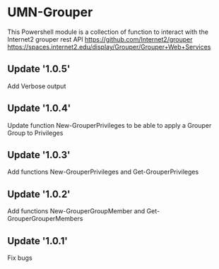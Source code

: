 # UMN-Grouper
This Powershell module is a collection of function to interact with the Internet2 grouper rest API 
https://github.com/Internet2/grouper
https://spaces.internet2.edu/display/Grouper/Grouper+Web+Services

## Update '1.0.5'
Add Verbose output

## Update '1.0.4'
Update function New-GrouperPrivileges to be able to apply a Grouper Group to Privileges

## Update '1.0.3'
Add functions New-GrouperPrivileges and Get-GrouperPrivileges

## Update '1.0.2'
Add functions New-GrouperGroupMember and Get-GrouperGrouperMembers 

## Update '1.0.1'
Fix bugs